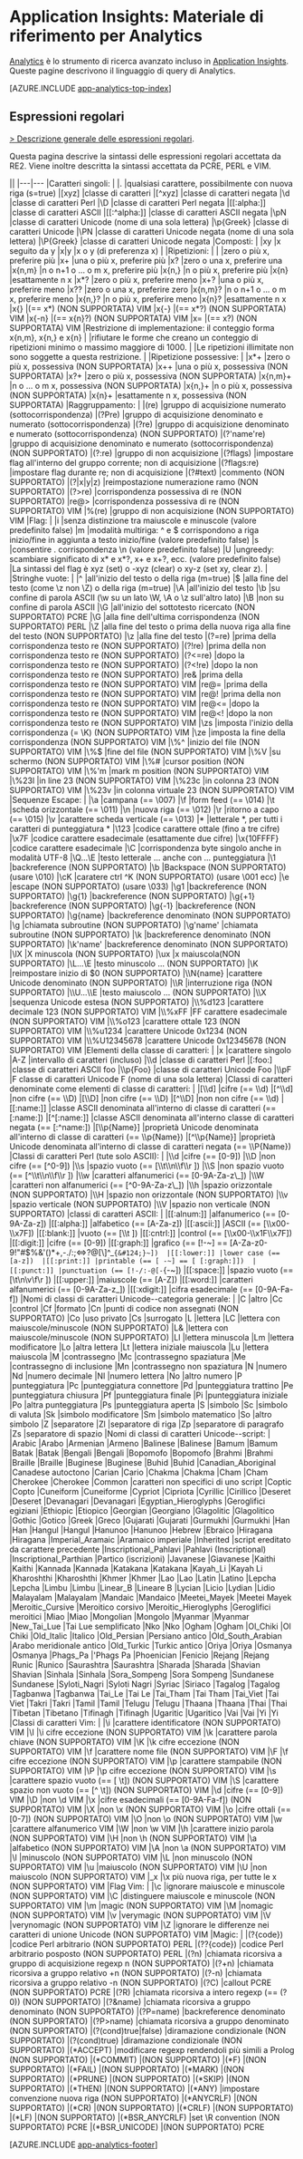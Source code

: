 <properties 
	pageTitle="Materiale di riferimento per Application Insights Analytics" 
	description="Espressioni regolari in Analytics, lo strumento di ricerca avanzato incluso in Application Insights." 
	services="application-insights" 
    documentationCenter=""
	authors="alancameronwills" 
	manager="douge"/>

<tags 
	ms.service="application-insights" 
	ms.workload="tbd" 
	ms.tgt_pltfrm="ibiza" 
	ms.devlang="na" 
	ms.topic="article" 
	ms.date="03/21/2016" 
	ms.author="awills"/>

# Application Insights: Materiale di riferimento per Analytics

[Analytics](app-analytics.md) è lo strumento di ricerca avanzato incluso in [Application Insights](app-insights-overview.md). Queste pagine descrivono il linguaggio di query di Analytics.


[AZURE.INCLUDE [app-analytics-top-index](../../includes/app-analytics-top-index.md)]

## Espressioni regolari



[> Descrizione generale delle espressioni regolari](https://github.com/google/re2/wiki/Syntax).

Questa pagina descrive la sintassi delle espressioni regolari accettata da RE2. 
Viene inoltre descritta la sintassi accettata da PCRE, PERL e VIM.

||
|---|---
|Caratteri singoli: | 
|. |qualsiasi carattere, possibilmente con nuova riga (s=true) 
|[xyz] |classe di caratteri 
|[^xyz] |classe di caratteri negata 
|\\d |classe di caratteri Perl 
|\\D |classe di caratteri Perl negata 
|[[:alpha:]] |classe di caratteri ASCII 
|[[:^alpha:]] |classe di caratteri ASCII negata 
|\\pN |classe di caratteri Unicode (nome di una sola lettera) 
|\\p{Greek} |classe di caratteri Unicode 
|\\PN |classe di caratteri Unicode negata (nome di una sola lettera) 
|\\P{Greek} |classe di caratteri Unicode negata 
|Composti: | 
|xy |x seguito da y 
|x&#124;y |x o y (di preferenza x) 
| 
|Ripetizioni: | 
| |zero o più x, preferire più 
|x+ |una o più x, preferire più 
|x? |zero o una x, preferire una 
|x{n,m} |n o n+1 o ... o m x, preferire più 
|x{n,} |n o più x, preferire più 
|x{n} |esattamente n x 
|x*? |zero o più x, preferire meno 
|x+? |una o più x, preferire meno 
|x?? |zero o una x, preferire zero 
|x{n,m}? |n o n+1 o ... o m x, preferire meno 
|x{n,}? |n o più x, preferire meno 
|x{n}? |esattamente n x 
|x{} |(== x*) (NON SUPPORTATA) VIM 
|x{-} |(== x*?) (NON SUPPORTATA) VIM 
|x{-n} |(== x{n}?) (NON SUPPORTATA) VIM 
|x= |(== x?) (NON SUPPORTATA) VIM 
|Restrizione di implementazione: il conteggio forma x{n,m}, x{n,} e x{n} | 
|rifiutare le forme che creano un conteggio di ripetizioni minimo o massimo maggiore di 1000. | 
|Le ripetizioni illimitate non sono soggette a questa restrizione. | 
|Ripetizione possessive: | 
|x*+ |zero o più x, possessiva (NON SUPPORTATA) 
|x++ |una o più x, possessiva (NON SUPPORTATA) 
|x?+ |zero o più x, possessiva (NON SUPPORTATA) 
|x{n,m}+ |n o ... o m x, possessiva (NON SUPPORTATA) 
|x{n,}+ |n o più x, possessiva (NON SUPPORTATA) 
|x{n}+ |esattamente n x, possessiva (NON SUPPORTATA) 
|Raggruppamento: | 
|(re) |gruppo di acquisizione numerato (sottocorrispondenza) 
|(?P<name>re) |gruppo di acquisizione denominato e numerato (sottocorrispondenza) 
|(?<name>re) |gruppo di acquisizione denominato e numerato (sottocorrispondenza) (NON SUPPORTATO) 
|(?'name're) |gruppo di acquisizione denominato e numerato (sottocorrispondenza) (NON SUPPORTATO) 
|(?:re) |gruppo di non acquisizione 
|(?flags) |impostare flag all'interno del gruppo corrente; non di acquisizione 
|(?flags:re) |impostare flag durante re; non di acquisizione 
|(?#text) |commento (NON SUPPORTATO) 
|(?&#124;x&#124;y&#124;z) |reimpostazione numerazione ramo (NON SUPPORTATO) 
|(?>re) |corrispondenza possessiva di re (NON SUPPORTATO) 
|re@> |corrispondenza possessiva di re (NON SUPPORTATO) VIM 
|%(re) |gruppo di non acquisizione (NON SUPPORTATO) VIM 
|Flag: | 
|i |senza distinzione tra maiuscole e minuscole (valore predefinito false) 
|m |modalità multiriga: ^ e $ corrispondono a riga inizio/fine in aggiunta a testo inizio/fine (valore predefinito false) 
|s |consentire . corrispondenza \\n (valore predefinito false) 
|U |ungreedy: scambiare significato di x* e x*?, x+ e x+?, ecc. (valore predefinito false) 
|La sintassi del flag è xyz (set) o -xyz (clear) o xy-z (set xy, clear z). | 
|Stringhe vuote: | 
|^ |all'inizio del testo o della riga (m=true) 
|$ |alla fine del testo (come \\z non \\Z) o della riga (m=true) 
|\\A |all'inizio del testo 
|\\b |su confine di parola ASCII (\\w su un lato \\W, \\A o \\z sull'altro lato) 
|\\B |non su confine di parola ASCII 
|\\G |all'inizio del sottotesto ricercato (NON SUPPORTATO) PCRE 
|\\G |alla fine dell'ultima corrispondenza (NON SUPPORTATO) PERL 
|\\Z |alla fine del testo o prima della nuova riga alla fine del testo (NON SUPPORTATO) 
|\\z |alla fine del testo 
|(?=re) |prima della corrispondenza testo re (NON SUPPORTATO) 
|(?!re) |prima della non corrispondenza testo re (NON SUPPORTATO) 
|(?<=re) |dopo la corrispondenza testo re (NON SUPPORTATO) 
|(?<!re) |dopo la non corrispondenza testo re (NON SUPPORTATO) 
|re& |prima della corrispondenza testo re (NON SUPPORTATO) VIM 
|re@= |prima della corrispondenza testo re (NON SUPPORTATO) VIM 
|re@! |prima della non corrispondenza testo re (NON SUPPORTATO) VIM 
|re@<= |dopo la corrispondenza testo re (NON SUPPORTATO) VIM 
|re@<! |dopo la non corrispondenza testo re (NON SUPPORTATO) VIM 
|\\zs |imposta l'inizio della corrispondenza (= \\K) (NON SUPPORTATO) VIM 
|\\ze |imposta la fine della corrispondenza (NON SUPPORTATO) VIM 
|\\%^ |inizio del file (NON SUPPORTATO) VIM 
|\\%$ |fine del file (NON SUPPORTATO) VIM 
|\\%V |su schermo (NON SUPPORTATO) VIM 
|\\%# |cursor position (NON SUPPORTATO) VIM 
|\\%'m |mark m position (NON SUPPORTATO) VIM 
|\\%23l |in line 23 (NON SUPPORTATO) VIM 
|\\%23c |in colonna 23 (NON SUPPORTATO) VIM 
|\\%23v |in colonna virtuale 23 (NON SUPPORTATO) VIM 
|Sequenze Escape: | 
|\\a |campana (== \\007) 
|\\f |form feed (== \\014) 
|\\t |scheda orizzontale (== \\011) 
|\\n |nuova riga (== \\012) 
|\\r |ritorno a capo (== \\015) 
|\\v |carattere scheda verticale (== \\013) 
|\* |letterale \*, per tutti i caratteri di punteggiatura * 
|\\123 |codice carattere ottale (fino a tre cifre) 
|\\x7F |codice carattere esadecimale (esattamente due cifre) 
|\\x{10FFFF} |codice carattere esadecimale 
|\\C |corrispondenza byte singolo anche in modalità UTF-8 
|\\Q...\\E |testo letterale ... anche con ... punteggiatura 
|\\1 |backreference (NON SUPPORTATO) 
|\\b |Backspace (NON SUPPORTATO) (usare \\010) 
|\\cK |caratere ctrl ^K (NON SUPPORTATO) (usare \\001 ecc) 
|\\e |escape (NON SUPPORTATO) (usare \\033) 
|\\g1 |backreference (NON SUPPORTATO) 
|\\g{1} |backreference (NON SUPPORTATO) 
|\\g{+1} |backreference (NON SUPPORTATO) 
|\\g{-1} |backreference (NON SUPPORTATO) 
|\\g{name} |backreference denominato (NON SUPPORTATO) 
|\\g<name> |chiamata subroutine (NON SUPPORTATO) 
|\\g'name' |chiamata subroutine (NON SUPPORTATO) 
|\\k<name> |backreference denominato (NON SUPPORTATO) 
|\\k'name' |backreference denominato (NON SUPPORTATO) 
|\\lX |X minuscola (NON SUPPORTATO) 
|\\ux |x maiuscola(NON SUPPORTATO) 
|\\L...\\E |testo minuscolo ... (NON SUPPORTATO) 
|\\K |reimpostare inizio di $0 (NON SUPPORTATO) 
|\\N{name} |carattere Unicode denominato (NON SUPPORTATO) 
|\\R |interruzione riga (NON SUPPORTATO) 
|\\U...\\E |testo maiuscolo ... (NON SUPPORTATO) 
|\\X |sequenza Unicode estesa (NON SUPPORTATO) 
|\\%d123 |carattere decimale 123 (NON SUPPORTATO) VIM 
|\\%xFF |FF carattere esadecimale (NON SUPPORTATO) VIM 
|\\%o123 |carattere ottale 123 (NON SUPPORTATO) VIM 
|\\%u1234 |carattere Unicode 0x1234 (NON SUPPORTATO) VIM 
|\\%U12345678 |carattere Unicode 0x12345678 (NON SUPPORTATO) VIM 
|Elementi della classe di caratteri: | 
|x |carattere singolo 
|A-Z |intervallo di caratteri (incluso) 
|\\d |classe di caratteri Perl 
|[:foo:] |classe di caratteri ASCII foo 
|\\p{Foo} |classe di caratteri Unicode Foo 
|\\pF |F classe di caratteri Unicode F (nome di una sola lettera) 
|Classi di caratteri denominate come elementi di classe di caratteri: | 
|[\\d] |cifre (== \\d) 
|[^\\d] |non cifre (== \\D) 
|[\\D] |non cifre (== \\D) 
|[^\\D] |non non cifre (== \\d) 
|[[:name:]] |classe ASCII denominata all'interno di classe di caratteri (== [:name:]) 
|[^[:name:]] |classe ASCII denominata all'interno classe di caratteri negata (== [:^name:]) 
|[\\p{Name}] |proprietà Unicode denominata all'interno di classe di caratteri (== \\p{Name}) 
|[^\\p{Name}] |proprietà Unicode denominata all'interno di classe di caratteri negata (== \\P{Name}) 
|Classi di caratteri Perl (tute solo ASCII): | 
|\\d |cifre (== [0-9]) 
|\\D |non cifre (== [^0-9]) 
|\\s |spazio vuoto (== [\\t\\n\\f\\r ]) 
|\\S |non spazio vuoto (== [^\\t\\n\\f\\r ]) 
|\\w |caratteri alfanumerici (== [0-9A-Za-z\_]) 
|\\W |caratteri non alfanumerici (== [^0-9A-Za-z\_]) 
|\\h |spazio orizzontale (NON SUPPORTATO) 
|\\H |spazio non orizzontale (NON SUPPORTATO) 
|\\v |spazio verticale (NON SUPPORTATO) 
|\\V |spazio non verticale (NON SUPPORTATO) 
|classi di caratteri ASCII: | 
|[[:alnum:]] |alfanumerico (== [0-9A-Za-z]) 
|[[:alpha:]] |alfabetico (== [A-Za-z]) 
|[[:ascii:]] |ASCII (== [\\x00-\\x7F]) 
|[[:blank:]] |vuoto (== [\\t ]) 
|[[:cntrl:]] |control (== [\\x00-\\x1F\\x7F]) 
|[[:digit:]] |cifre (== [0-9]) 
|[[:graph:]] |grafico (== [!-~] == [A-Za-z0-9!"#$%&'()*+,-./:;<=>?@[\\]^\_`{&#124;}~]) 
|[[:lower:]] |lower case (== [a-z]) 
|[[:print:]] |printable (== [ -~] == [ [:graph:]]) 
|[[:punct:]] |punctuation (== [!-/:-@[-`{-~]) 
|[[:space:]] |spazio vuoto (== [\\t\\n\\v\\f\\r ]) 
|[[:upper:]] |maiuscole (== [A-Z]) 
|[[:word:]] |caratteri alfanumerici (== [0-9A-Za-z\_]) 
|[[:xdigit:]] |cifra esadecimale (== [0-9A-Fa-f]) 
|Nomi di classi di caratteri Unicode--categoria generale: | 
|C |altro 
|Cc |control 
|Cf |formato 
|Cn |punti di codice non assegnati (NON SUPPORTATO) 
|Co |uso privato 
|Cs |surrogato 
|L |lettera 
|LC |lettera con maiuscole/minuscole (NON SUPPORTATO) 
|L& |lettera con maiuscole/minuscole (NON SUPPORTATO) 
|Ll |lettera minuscola 
|Lm |lettera modificatore 
|Lo |altra lettera 
|Lt |lettera iniziale maiuscola 
|Lu |lettera maiuscola 
|M |contrassegno 
|Mc |contrassegno spaziatura 
|Me |contrassegno di inclusione 
|Mn |contrassegno non spaziatura 
|N |numero 
|Nd |numero decimale 
|Nl |numero lettera 
|No |altro numero 
|P |punteggiatura 
|Pc |punteggiatura connettore 
|Pd |punteggiatura trattino 
|Pe |punteggiatura chiusura 
|Pf |punteggiatura finale 
|Pi |punteggiatura iniziale 
|Po |altra punteggiatura 
|Ps |punteggiatura aperta 
|S |simbolo 
|Sc |simbolo di valuta 
|Sk |simbolo modificatore 
|Sm |simbolo matematico 
|So |altro simbolo 
|Z |separatore 
|Zl |separatore di riga 
|Zp |separatore di paragrafo 
|Zs |separatore di spazio 
|Nomi di classi di caratteri Unicode--script: | 
|Arabic |Arabo 
|Armenian |Armeno 
|Balinese |Balinese 
|Bamum |Bamum 
|Batak |Batak 
|Bengali |Bengali 
|Bopomofo |Bopomofo 
|Brahmi |Brahmi 
|Braille |Braille 
|Buginese |Buginese 
|Buhid |Buhid 
|Canadian\_Aboriginal |Canadese autoctono 
|Carian |Cario 
|Chakma |Chakma 
|Cham |Cham 
|Cherokee |Cherokee 
|Common |caratteri non specifici di uno script 
|Coptic |Copto 
|Cuneiform |Cuneiforme 
|Cypriot |Cipriota 
|Cyrillic |Cirillico 
|Deseret |Deseret 
|Devanagari |Devanagari 
|Egyptian\_Hieroglyphs |Geroglifici egiziani 
|Ethiopic |Etiopico 
|Georgian |Georgiano 
|Glagolitic |Glagolitico 
|Gothic |Gotico 
|Greek |Greco 
|Gujarati |Gujarati 
|Gurmukhi |Gurmukhi 
|Han |Han 
|Hangul |Hangul 
|Hanunoo |Hanunoo 
|Hebrew |Ebraico 
|Hiragana |Hiragana 
|Imperial\_Aramaic |Aramaico imperiale 
|Inherited |script ereditato da carattere precedente 
|Inscriptional\_Pahlavi |Pahlavi (Inscriptional) 
|Inscriptional\_Parthian |Partico (iscrizioni) 
|Javanese |Giavanese 
|Kaithi |Kaithi 
|Kannada |Kannada 
|Katakana |Katakana 
|Kayah\_Li |Kayah Li 
|Kharoshthi |Kharoshthi 
|Khmer |Khmer 
|Lao |Lao 
|Latin |Latino 
|Lepcha |Lepcha 
|Limbu |Limbu 
|Linear\_B |Lineare B 
|Lycian |Licio 
|Lydian |Lidio 
|Malayalam |Malayalam 
|Mandaic |Mandaico 
|Meetei\_Mayek |Meetei Mayek 
|Meroitic\_Cursive |Meroitico corsivo 
|Meroitic\_Hieroglyphs |Geroglifici meroitici 
|Miao |Miao 
|Mongolian |Mongolo 
|Myanmar |Myanmar 
|New\_Tai\_Lue |Tai Lue semplificato 
|Nko |Nko 
|Ogham |Ogham 
|Ol\_Chiki |Ol Chiki 
|Old\_Italic |Italico 
|Old\_Persian |Persiano antico 
|Old\_South\_Arabian |Arabo meridionale antico 
|Old\_Turkic |Turkic antico 
|Oriya |Oriya 
|Osmanya |Osmanya 
|Phags\_Pa |'Phags Pa 
|Phoenician |Fenicio 
|Rejang |Rejang 
|Runic |Runico 
|Saurashtra |Saurashtra 
|Sharada |Sharada 
|Shavian |Shavian 
|Sinhala |Sinhala 
|Sora\_Sompeng |Sora Sompeng 
|Sundanese |Sundanese 
|Syloti\_Nagri |Syloti Nagri 
|Syriac |Siriaco 
|Tagalog |Tagalog 
|Tagbanwa |Tagbanwa 
|Tai\_Le |Tai Le 
|Tai\_Tham |Tai Tham 
|Tai\_Viet |Tai Viet 
|Takri |Takri 
|Tamil |Tamil 
|Telugu |Telugu 
|Thaana |Thaana 
|Thai |Thai 
|Tibetan |Tibetano 
|Tifinagh |Tifinagh 
|Ugaritic |Ugaritico 
|Vai |Vai 
|Yi |Yi 
|Classi di caratteri Vim: | 
|\\i |carattere identificatore (NON SUPPORTATO) VIM 
|\\I |\\i cifre eccezione (NON SUPPORTATO) VIM 
|\\k |carattere parola chiave (NON SUPPORTATO) VIM 
|\\K |\\k cifre eccezione (NON SUPPORTATO) VIM 
|\\f |carattere nome file (NON SUPPORTATO) VIM 
|\\F |\\f cifre eccezione (NON SUPPORTATO) VIM 
|\\p |carattere stampabile (NON SUPPORTATO) VIM 
|\\P |\\p cifre eccezione (NON SUPPORTATO) VIM 
|\\s |carattere spazio vuoto (== [ \\t]) (NON SUPPORTATO) VIM 
|\\S |carattere spazio non vuoto (== [^ \\t]) (NON SUPPORTATO) VIM 
|\\d |cifre (== [0-9]) VIM 
|\\D |non \\d VIM 
|\\x |cifre esadecimali (== [0-9A-Fa-f]) (NON SUPPORTATO) VIM 
|\\X |non \\x (NON SUPPORTATO) VIM 
|\\o |cifre ottali (== [0-7]) (NON SUPPORTATO) VIM 
|\\O |non \\o (NON SUPPORTATO) VIM 
|\\w |carattere alfanumerico VIM 
|\\W |non \\w VIM 
|\\h |carattere inizio parola (NON SUPPORTATO) VIM 
|\\H |non \\h (NON SUPPORTATO) VIM 
|\\a |alfabetico (NON SUPPORTATO) VIM 
|\\A |non \\a (NON SUPPORTATO) VIM 
|\\l |minuscolo (NON SUPPORTATO) VIM 
|\\L |non minuscolo (NON SUPPORTATO) VIM 
|\\u |maiuscolo (NON SUPPORTATO) VIM 
|\\U |non maiuscolo (NON SUPPORTATO) VIM 
|\_x |\\x più nuova riga, per tutte le x (NON SUPPORTATO) VIM 
|Flag Vim: | 
|\\c |ignorare maiuscole e minuscole (NON SUPPORTATO) VIM 
|\\C |distinguere maiuscole e minuscole (NON SUPPORTATO) VIM 
|\\m |magic (NON SUPPORTATO) VIM 
|\\M |nomagic (NON SUPPORTATO) VIM 
|\\v |verymagic (NON SUPPORTATO) VIM 
|\\V |verynomagic (NON SUPPORTATO) VIM 
|\\Z |ignorare le differenze nei caratteri di unione Unicode (NON SUPPORTATO) VIM 
|Magic: | 
|(?{code}) |codice Perl arbitrario (NON SUPPORTATO) PERL 
|(??{code}) |codice Perl arbitrario posposto (NON SUPPORTATO) PERL 
|(?n) |chiamata ricorsiva a gruppo di acquisizione regexp n (NON SUPPORTATO) 
|(?+n) |chiamata ricorsiva a gruppo relativo +n (NON SUPPORTATO) 
|(?-n) |chiamata ricorsiva a gruppo relativo -n (NON SUPPORTATO) 
|(?C) |callout PCRE (NON SUPPORTATO) PCRE 
|(?R) |chiamata ricorsiva a intero regexp (== (?0)) (NON SUPPORTATO) 
|(?&name) |chiamata ricorsiva a gruppo denominato (NON SUPPORTATO) 
|(?P=name) |backreference denominato (NON SUPPORTATO) 
|(?P>name) |chiamata ricorsiva a gruppo denominato (NON SUPPORTATO) 
|(?(cond)true&#124;false) |diramazione condizionale (NON SUPPORTATO) 
|(?(cond)true) |diramazione condizionale (NON SUPPORTATO) 
|(*ACCEPT) |modificare regexp rendendoli più simili a Prolog (NON SUPPORTATO) 
|(*COMMIT) |(NON SUPPORTATO) 
|(*F) |(NON SUPPORTATO) 
|(*FAIL) |(NON SUPPORTATO) 
|(*MARK) |(NON SUPPORTATO) 
|(*PRUNE) |(NON SUPPORTATO)
|(*SKIP) |(NON SUPPORTATO)
|(*THEN) |(NON SUPPORTATO) 
|(*ANY) |impostare convenzione nuova riga (NON SUPPORTATO) 
|(*ANYCRLF) |(NON SUPPORTATO) 
|(*CR) |(NON SUPPORTATO) 
|(*CRLF) |(NON SUPPORTATO) 
|(*LF) |(NON SUPPORTATO)
|(*BSR_ANYCRLF) |set \R convention (NON SUPPORTATO) PCRE 
|(*BSR_UNICODE) |(NON SUPPORTATO) PCRE 




[AZURE.INCLUDE [app-analytics-footer](../../includes/app-analytics-footer.md)]

<!---HONumber=AcomDC_0323_2016-->